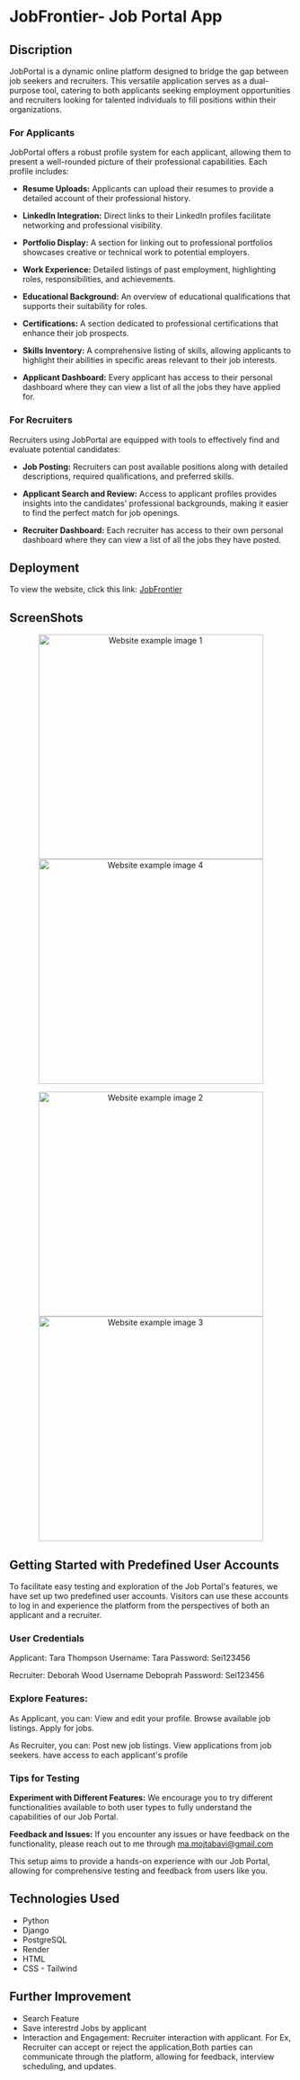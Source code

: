 # JobFrontier- Job Portal App

## Discription
JobPortal is a dynamic online platform designed to bridge the gap between job seekers and recruiters. This versatile application serves as a dual-purpose tool, catering to both applicants seeking employment opportunities and recruiters looking for talented individuals to fill positions within their organizations.

### For Applicants
JobPortal offers a robust profile system for each applicant, allowing them to present a well-rounded picture of their professional capabilities. Each profile includes:

* **Resume Uploads:** Applicants can upload their resumes to provide a detailed account of their professional history.

* **LinkedIn Integration:** Direct links to their LinkedIn profiles facilitate networking and professional visibility.

* **Portfolio Display:** A section for linking out to professional portfolios showcases creative or technical work to potential employers.

* **Work Experience:** Detailed listings of past employment, highlighting roles, responsibilities, and achievements.

* **Educational Background:** An overview of educational qualifications that supports their suitability for roles.

* **Certifications:** A section dedicated to professional certifications that enhance their job prospects.

* **Skills Inventory:** A comprehensive listing of skills, allowing applicants to highlight their abilities in specific areas relevant to their job interests.

* **Applicant Dashboard:** Every applicant has access to their personal dashboard where they can view a list of all the jobs they have applied for.

### For Recruiters

Recruiters using JobPortal are equipped with tools to effectively find and evaluate potential candidates:

* **Job Posting:** Recruiters can post available positions along with detailed descriptions, required qualifications, and preferred skills.

* **Applicant Search and Review:** Access to applicant profiles provides insights into the candidates' professional backgrounds, making it easier to find the perfect match for job openings.

* **Recruiter Dashboard:** Each recruiter has access to their own personal dashboard where they can view a list of all the jobs they have posted.

## Deployment

To view the website, click this link: [JobFrontier](https://https://jobportal-k129.onrender.com/)

## ScreenShots

<p align="center" width="100%">
    <img src="static/images/screenshot-1.jpeg" height="400" width="400px" alt="Website example image 1"/>
    <img src="static/images/screenshot-4.jpeg" height="400" width="400px" alt="Website example image 4"/>
</p>
<p align="center" width="100%">
    <img src="static/images/screenshot-2.jpeg" height="400" width="400px" alt="Website example image 2"/>
    <img src="static/images/screenshot-3.jpeg"  height="400" width="400px" alt="Website example image 3"/>
</p>


## Getting Started with Predefined User Accounts
To facilitate easy testing and exploration of the Job Portal's features, we have set up two predefined user accounts. Visitors can use these accounts to log in and experience the platform from the perspectives of both an applicant and a recruiter.

### User Credentials
Applicant: Tara Thompson
Username: Tara
Password: Sei123456

Recruiter: Deborah Wood
Username Deboprah
Password: Sei123456

### Explore Features:
As Applicant, you can:
View and edit your profile.
Browse available job listings.
Apply for jobs.

As Recruiter, you can:
Post new job listings.
View applications from job seekers.
have access to each applicant's profile

### Tips for Testing
**Experiment with Different Features:** We encourage you to try different functionalities available to both user types to fully understand the capabilities of our Job Portal.

**Feedback and Issues:** If you encounter any issues or have feedback on the functionality, please reach out to me through ma.mojtabavi@gmail.com

This setup aims to provide a hands-on experience with our Job Portal, allowing for comprehensive testing and feedback from users like you.

## Technologies Used

* Python
* Django
* PostgreSQL
* Render
* HTML
* CSS - Tailwind

## Further Improvement
* Search Feature
* Save interestrd Jobs by applicant
* Interaction and Engagement: Recruiter interaction with applicant. For Ex, Recruiter can accept or reject the application,Both parties can communicate through the platform, allowing for feedback, interview scheduling, and updates.



